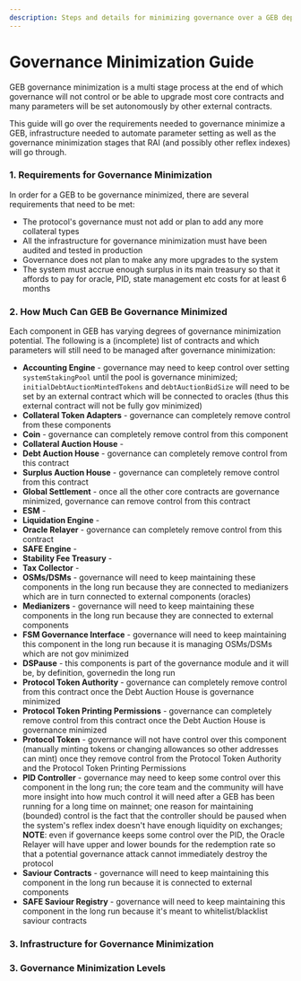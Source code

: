 ```yaml
---
description: Steps and details for minimizing governance over a GEB deployment
---
```


# Governance Minimization Guide

GEB governance minimization is a multi stage process at the end of which governance will not control or be able to upgrade most core contracts and many parameters will be set autonomously by other external contracts.

This guide will go over the requirements needed to governance minimize a GEB, infrastructure needed to automate parameter setting as well as the governance minimization stages that RAI \(and possibly other reflex indexes\) will go through.

###  1. Requirements for Governance Minimization

In order for a GEB to be governance minimized, there are several requirements that need to be met:

* The protocol's governance must not add or plan to add any more collateral types
* All the infrastructure for governance minimization must have been audited and tested in production
* Governance does not plan to make any more upgrades to the system
* The system must accrue enough surplus in its main treasury so that it affords to pay for oracle, PID, state management etc costs for at least 6 months

### 2. How Much Can GEB Be Governance Minimized

Each component in GEB has varying degrees of governance minimization potential. The following is a \(incomplete\) list of contracts and which parameters will still need to be managed after governance minimization:

* **Accounting Engine** - governance may need to keep control over setting `systemStakingPool` until the pool is governance minimized; `initialDebtAuctionMintedTokens` and `debtAuctionBidSize` will need to be set by an external contract which will be connected to oracles \(thus this external contract will not be fully gov minimized\)
* **Collateral Token Adapters** - governance can completely remove control from these components
* **Coin** - governance can completely remove control from this component
* **Collateral Auction House** - 
* **Debt Auction House** - governance can completely remove control from this contract
* **Surplus Auction House** - governance can completely remove control from this contract
* **Global Settlement** - once all the other core contracts are governance minimized, governance can remove control from this contract
* **ESM** -
* **Liquidation Engine** -
* **Oracle Relayer** - governance can completely remove control from this contract
* **SAFE Engine** -
* **Stability Fee Treasury** -
* **Tax Collector** -
* **OSMs/DSMs** - governance will need to keep maintaining these components in the long run because they are connected to medianizers which are in turn connected to external components \(oracles\)
* **Medianizers** - governance will need to keep maintaining these components in the long run because they are connected to external components
* **FSM Governance Interface** - governance will need to keep maintaining this component in the long run because it is managing OSMs/DSMs which are not gov minimized
* **DSPause** - this components is part of the governance module and it will be, by definition, governedin the long run
* **Protocol Token Authority** - governance can completely remove control from this contract once the Debt Auction House is governance minimized
* **Protocol Token Printing Permissions** - governance can completely remove control from this contract once the Debt Auction House is governance minimized
* **Protocol Token** - governance will not have control over this component \(manually minting tokens or changing allowances so other addresses can mint\) once they remove control from the Protocol Token Authority and the Protocol Token Printing Permissions
* **PID Controller** - governance may need to keep some control over this component in the long run; the core team and the community will have more insight into how much control it will need after a GEB has been running for a long time on mainnet; one reason for maintaining \(bounded\) control is the fact that the controller should be paused when the system's reflex index doesn't have enough liquidity on exchanges; **NOTE**: even if governance keeps some control over the PID, the Oracle Relayer will have upper and lower bounds for the redemption rate so that a potential governance attack cannot immediately destroy the protocol
* **Saviour Contracts** - governance will need to keep maintaining this component in the long run because it is connected to external components
* **SAFE Saviour Registry** - governance will need to keep maintaining this component in the long run because it's meant to whitelist/blacklist saviour contracts

### 3. Infrastructure for Governance Minimization

### 3. Governance Minimization Levels

